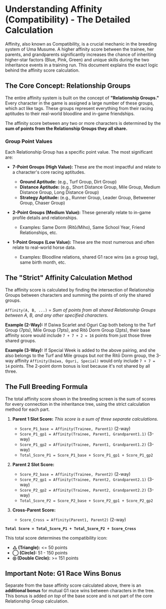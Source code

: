 # Understanding Affinity (Compatibility) - The Detailed Calculation

Affinity, also known as Compatibility, is a crucial mechanic in the breeding system of Uma Musume. A higher affinity score between the trainee, her parents, and grandparents significantly increases the chance of inheriting higher-star factors (Blue, Pink, Green) and unique skills during the two inheritance events in a training run. This document explains the exact logic behind the affinity score calculation.

## The Core Concept: Relationship Groups

The entire affinity system is built on the concept of **"Relationship Groups."** Every character in the game is assigned a large number of these groups, which act like tags. These groups represent everything from their racing aptitudes to their real-world bloodline and in-game friendships.

The affinity score between any two or more characters is determined by the **sum of points from the Relationship Groups they all share.**

### Group Point Values

Each Relationship Group has a specific point value. The most significant are:

*   **7-Point Groups (High Value):** These are the most impactful and relate to a character's core racing aptitudes.
    *   **Ground Aptitude:** (e.g., Turf Group, Dirt Group)
    *   **Distance Aptitude:** (e.g., Short Distance Group, Mile Group, Medium Distance Group, Long Distance Group)
    *   **Strategy Aptitude:** (e.g., Runner Group, Leader Group, Betweener Group, Chaser Group)

*   **2-Point Groups (Medium Value):** These generally relate to in-game profile details and relationships.
    *   Examples: Same Dorm (Ritō/Miho), Same School Year, Friend Relationships, etc.

*   **1-Point Groups (Low Value):** These are the most numerous and often relate to real-world horse data.
    *   Examples: Bloodline relations, shared G1 race wins (as a group tag), same birth month, etc.

## The "Strict" Affinity Calculation Method

The affinity score is calculated by finding the intersection of Relationship Groups between characters and summing the points of only the shared groups.

`Affinity(A, B, ...)` = *Sum of points from all shared Relationship Groups between A, B, and any other specified characters.*

**Example (2-Way):** If Daiwa Scarlet and Oguri Cap both belong to the Turf Group (7pts), Mile Group (7pts), and Ritō Dorm Group (2pts), their base affinity score would include `7 + 7 + 2 = 16` points from just those three shared groups.

**Example (3-Way):** If Special Week is added to the above pairing, and she also belongs to the Turf and Mile groups but *not* the Ritō Dorm group, the 3-way affinity `Affinity(Daiwa, Oguri, Special)` would only include `7 + 7 = 14` points. The 2-point dorm bonus is lost because it's not shared by all three.

## The Full Breeding Formula

The total affinity score shown in the breeding screen is the sum of scores for every connection in the inheritance tree, using the strict calculation method for each part.

1.  **Parent 1 Slot Score:**
    *This score is a sum of three separate calculations.*
    *   `Score_P1_base = Affinity(Trainee, Parent1)` (2-way)
    *   `Score_P1_gp1 = Affinity(Trainee, Parent1, Grandparent1.1)` (3-way)
    *   `Score_P1_gp2 = Affinity(Trainee, Parent1, Grandparent1.2)` (3-way)
    *   `Total_Score_P1 = Score_P1_base + Score_P1_gp1 + Score_P1_gp2`

2.  **Parent 2 Slot Score:**
    *   `Score_P2_base = Affinity(Trainee, Parent2)` (2-way)
    *   `Score_P2_gp1 = Affinity(Trainee, Parent2, Grandparent2.1)` (3-way)
    *   `Score_P2_gp2 = Affinity(Trainee, Parent2, Grandparent2.2)` (3-way)
    *   `Total_Score_P2 = Score_P2_base + Score_P2_gp1 + Score_P2_gp2`

3.  **Cross-Parent Score:**
    *   `Score_Cross = Affinity(Parent1, Parent2)` (2-way)

**`Total Score = Total_Score_P1 + Total_Score_P2 + Score_Cross`**

This total score determines the compatibility icon:
*   **△ (Triangle):** <= 50 points
*   **◯ (Circle):** 51 - 150 points
*   **◎ (Double Circle):** >= 151 points

## Important Note: G1 Race Wins Bonus

Separate from the base affinity score calculated above, there is an **additional bonus** for mutual G1 race wins between characters in the tree. This bonus is added *on top* of the base score and is not part of the core Relationship Group calculation.